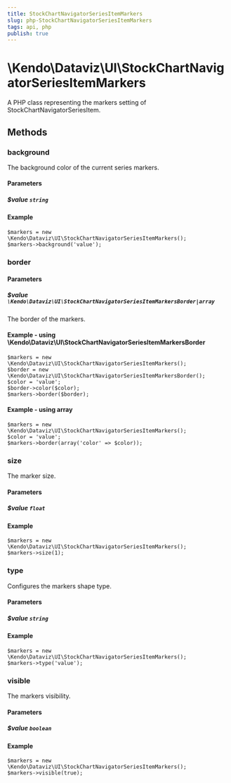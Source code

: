 ```yaml
---
title: StockChartNavigatorSeriesItemMarkers
slug: php-StockChartNavigatorSeriesItemMarkers
tags: api, php
publish: true
---
```


# \Kendo\Dataviz\UI\StockChartNavigatorSeriesItemMarkers

A PHP class representing the markers setting of StockChartNavigatorSeriesItem.


## Methods

### background
The background color of the current series markers.
#### Parameters

##### $value `string`



#### Example 
    $markers = new \Kendo\Dataviz\UI\StockChartNavigatorSeriesItemMarkers();
    $markers->background('value');

### border

#### Parameters

##### $value `\Kendo\Dataviz\UI\StockChartNavigatorSeriesItemMarkersBorder|array`

The border of the markers.


#### Example - using \Kendo\Dataviz\UI\StockChartNavigatorSeriesItemMarkersBorder

    $markers = new \Kendo\Dataviz\UI\StockChartNavigatorSeriesItemMarkers();
    $border = new \Kendo\Dataviz\UI\StockChartNavigatorSeriesItemMarkersBorder();
    $color = 'value';
    $border->color($color);
    $markers->border($border);

#### Example - using array

    $markers = new \Kendo\Dataviz\UI\StockChartNavigatorSeriesItemMarkers();
    $color = 'value';
    $markers->border(array('color' => $color));

### size
The marker size.
#### Parameters

##### $value `float`



#### Example 
    $markers = new \Kendo\Dataviz\UI\StockChartNavigatorSeriesItemMarkers();
    $markers->size(1);

### type
Configures the markers shape type.
#### Parameters

##### $value `string`



#### Example 
    $markers = new \Kendo\Dataviz\UI\StockChartNavigatorSeriesItemMarkers();
    $markers->type('value');

### visible
The markers visibility.
#### Parameters

##### $value `boolean`



#### Example 
    $markers = new \Kendo\Dataviz\UI\StockChartNavigatorSeriesItemMarkers();
    $markers->visible(true);

